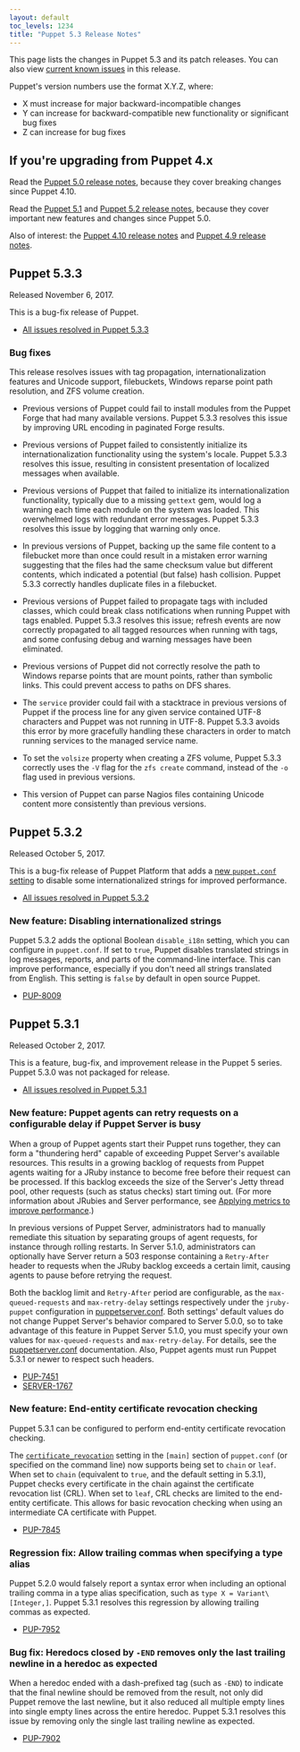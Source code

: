```yaml
---
layout: default
toc_levels: 1234
title: "Puppet 5.3 Release Notes"
---
```


This page lists the changes in Puppet 5.3 and its patch releases. You can also view [current known issues](known_issues.html) in this release.

Puppet's version numbers use the format X.Y.Z, where:

-   X must increase for major backward-incompatible changes
-   Y can increase for backward-compatible new functionality or significant bug fixes
-   Z can increase for bug fixes

## If you're upgrading from Puppet 4.x

Read the [Puppet 5.0 release notes](/puppet/5.0/release_notes.html), because they cover breaking changes since Puppet 4.10.

Read the [Puppet 5.1](/puppet/5.1/release_notes.html) and [Puppet 5.2 release notes](/puppet/5.2/release_notes.html), because they cover important new features and changes since Puppet 5.0.

Also of interest: the [Puppet 4.10 release notes](/puppet/4.10/release_notes.html) and [Puppet 4.9 release notes](/puppet/4.9/release_notes.html).

## Puppet 5.3.3

Released November 6, 2017.

This is a bug-fix release of Puppet.

-   [All issues resolved in Puppet 5.3.3](https://tickets.puppetlabs.com/issues/?jql=fixVersion%20%3D%20%27PUP%205.3.3%27)

### Bug fixes

This release resolves issues with tag propagation, internationalization features and Unicode support, filebuckets, Windows reparse point path resolution, and ZFS volume creation.

-   Previous versions of Puppet could fail to install modules from the Puppet Forge that had many available versions. Puppet 5.3.3 resolves this issue by improving URL encoding in paginated Forge results.

-   Previous versions of Puppet failed to consistently initialize its internationalization functionality using the system's locale. Puppet 5.3.3 resolves this issue, resulting in consistent presentation of localized messages when available.

-   Previous versions of Puppet that failed to initialize its internationalization functionality, typically due to a missing `gettext` gem, would log a warning each time each module on the system was loaded. This overwhelmed logs with redundant error messages. Puppet 5.3.3 resolves this issue by logging that warning only once.

-   In previous versions of Puppet, backing up the same file content to a filebucket more than once could result in a mistaken error warning suggesting that the files had the same checksum value but different contents, which indicated a potential (but false) hash collision. Puppet 5.3.3 correctly handles duplicate files in a filebucket.

-   Previous versions of Puppet failed to propagate tags with included classes, which could break class notifications when running Puppet with tags enabled. Puppet 5.3.3 resolves this issue; refresh events are now correctly propagated to all tagged resources when running with tags, and some confusing debug and warning messages have been eliminated.

-   Previous versions of Puppet did not correctly resolve the path to Windows reparse points that are mount points, rather than symbolic links. This could prevent access to paths on DFS shares.

-   The `service` provider could fail with a stacktrace in previous versions of Puppet if the process line for any given service contained UTF-8 characters and Puppet was not running in UTF-8. Puppet 5.3.3 avoids this error by more gracefully handling these characters in order to match running services to the managed service name.

-   To set the `volsize` property when creating a ZFS volume, Puppet 5.3.3 correctly uses the `-V` flag for the `zfs create` command, instead of the `-o` flag used in previous versions.

-   This version of Puppet can parse Nagios files containing Unicode content more consistently than previous versions.

## Puppet 5.3.2

Released October 5, 2017.

This is a bug-fix release of Puppet Platform that adds a [new `puppet.conf` setting](./configuration_about_settings.html) to disable some internationalized strings for improved performance.

-   [All issues resolved in Puppet 5.3.2](https://tickets.puppetlabs.com/issues/?jql=fixVersion%20%3D%20%27PUP%205.3.2%27)

### New feature: Disabling internationalized strings

Puppet 5.3.2 adds the optional Boolean `disable_i18n` setting, which you can configure in `puppet.conf`. If set to `true`, Puppet disables translated strings in log messages, reports, and parts of the command-line interface. This can improve performance, especially if you don't need all strings translated from English. This setting is `false` by default in open source Puppet.

-   [PUP-8009](https://tickets.puppetlabs.com/browse/PUP-8009)

## Puppet 5.3.1

Released October 2, 2017.

This is a feature, bug-fix, and improvement release in the Puppet 5 series. Puppet 5.3.0 was not packaged for release.

-   [All issues resolved in Puppet 5.3.1](https://tickets.puppetlabs.com/issues/?jql=fixVersion%20%3D%20%27PUP%205.3.1%27)

### New feature: Puppet agents can retry requests on a configurable delay if Puppet Server is busy

When a group of Puppet agents start their Puppet runs together, they can form a "thundering herd" capable of exceeding Puppet Server's available resources. This results in a growing backlog of requests from Puppet agents waiting for a JRuby instance to become free before their request can be processed. If this backlog exceeds the size of the Server's Jetty thread pool, other requests (such as status checks) start timing out. (For more information about JRubies and Server performance, see [Applying metrics to improve performance]({{puppetserver}}/puppet_server_metrics_performance.html#measuring-capacity-with-jrubies).)

In previous versions of Puppet Server, administrators had to manually remediate this situation by separating groups of agent requests, for instance through rolling restarts. In Server 5.1.0, administrators can optionally have Server return a 503 response containing a `Retry-After` header to requests when the JRuby backlog exceeds a certain limit, causing agents to pause before retrying the request.

Both the backlog limit and `Retry-After` period are configurable, as the `max-queued-requests` and `max-retry-delay` settings respectively under the `jruby-puppet` configuration in [puppetserver.conf]({{puppetserver}}/config_file_puppetserver.html). Both settings' default values do not change Puppet Server's behavior compared to Server 5.0.0, so to take advantage of this feature in Puppet Server 5.1.0, you must specify your own values for `max-queued-requests` and `max-retry-delay`. For details, see the [puppetserver.conf]({{puppetserver}}/config_file_puppetserver.html) documentation. Also, Puppet agents must run Puppet 5.3.1 or newer to respect such headers.

-   [PUP-7451](https://tickets.puppetlabs.com/browse/PUP-7902)
-   [SERVER-1767](https://tickets.puppetlabs.com/browse/SERVER-1767)

### New feature: End-entity certificate revocation checking

Puppet 5.3.1 can be configured to perform end-entity certificate revocation checking.

The [`certificate_revocation`](https://docs.puppet.com/puppet/latest/configuration.html#certificaterevocation) setting in the `[main]` section of `puppet.conf` (or specified on the command line) now supports being set to `chain` or `leaf`. When set to `chain` (equivalent to `true`, and the default setting in 5.3.1), Puppet checks every certificate in the chain against the certificate revocation list (CRL). When set to `leaf`, CRL checks are limited to the end-entity certificate. This allows for basic revocation checking when using an intermediate CA certificate with Puppet.

-   [PUP-7845](https://tickets.puppetlabs.com/browse/PUP-7845)

### Regression fix: Allow trailing commas when specifying a type alias

Puppet 5.2.0 would falsely report a syntax error when including an optional trailing comma in a type alias specification, such as `type X = Variant\[Integer,]`. Puppet 5.3.1 resolves this regression by allowing trailing commas as expected.

-   [PUP-7952](https://tickets.puppetlabs.com/browse/PUP-7952)

### Bug fix: Heredocs closed by `-END` removes only the last trailing newline in a heredoc as expected

When a heredoc ended with a dash-prefixed tag (such as `-END`) to indicate that the final newline should be removed from the result, not only did Puppet remove the last newline, but it also reduced all multiple empty lines into single empty lines across the entire heredoc. Puppet 5.3.1 resolves this issue by removing only the single last trailing newline as expected.

-   [PUP-7902](https://tickets.puppetlabs.com/browse/PUP-7902)
